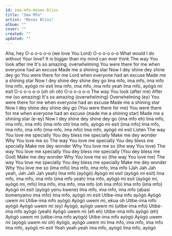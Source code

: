 ```yaml
---
id: ima-mfo-moses-bliss
title: "Ima Mfo"
artist: "Moses Bliss"
album: ""
cover: ""
created: ""
updated: ""
---
```


Aha, hey
O-o o-o o-o (we love You Lord)
O-o o-o o-o
What would I do without Your love?
It is bigger than my mind can ever think
The way You look after me
It's so amazing, overwhelming
You were there for me when everyone had an excuse
Made me a shining star
Now I dey shine dey shine dey go
You were there for me Lord when everyone had an excuse
Made mе a shining star
Now I dey shine dey shinе dey go
Ima mfo, ima mfo, ima mfo
Ima mfo, ayògò mi esit
Ima mfo, ima mfo, ima mfo yeah
Ima mfo, ayògò mi esit
O-o o-o o-o (oh oh oh)
O-o o-o o-o
The way You look (after me)
After me (so amazing)
It's so amazing (overwhelming)
Overwhelming (ey)
You were there for me when everyone had an excuse
Made me a shining star
Now I dey shine dey shine dey go (You were there for me)
You were there for me when everyone had an excuse (made me a shining star)
Made me a shining star (e-ey)
Now I dey shine dey shine dey go (ima mfo eh)
Ima mfo, ima mfo, ima mfo (ima mfo oh)
Ima mfo, ayògò mi esit (ima mfo)
Ima mfo, ima mfo, ima mfo (ima mfo, ima mfo)
Ima mfo, ayògò mi esit
Listen
The way You love me specially
You dey bless me specially
Make me dey wonder
Why You love me so
The way You love me specially
You dey bless me specially
Make me dey wonder
Why You love me so (the way You love)
The way You love me specially
You dey bless me specially (You dey bless me God)
Make me dey wonder
Why You love me so (the way You love me)
The way You love me specially
You dey bless me specially
Make me dey wonder
Why You love me so (ima mfo)
Ima mfo, ima mfo, ima mfo (Jah Jah Jah yeah, Jah Jah Jah yeah)
Ima mfo (ayògò)
Ayògò mi esit (ayògò mi esit)
Ima mfo, ima mfo, ima mfo (ima mfo yeah)
Ima mfo, ayògò mi esit (ayògò mi, ayògò mi, mfo)
Ima mfo, ima mfo, ima mfo (oh ima mfo)
Ima mfo (ima mfo)
Ayògò mi esit (ayògò yenu kwene)
Ima mfo, ima mfo, ima mfo (abasi bomenyamo ima mfo)
Ima mfo, ayògò mi esit
Utibe-ima mfo ayògò
Ayògò uwem mi
Utibe-ima mfo ayògò
Ayògò uwem mi, ekua oh
Utibe-ima mfo ayògò
Ayògò uwem mi (ey)
Ayògò, ayògò uwem mi (utibe-ima mfo)
Utibe-ima mfo ayògò (yeah)
Ayògò uwem mi (eh eh)
Utibe-ima mfo ayògò (eh)
Ayògò uwem mi (utibe-ima mfo ayògò)
Utibe-ima mfo ayògò
Ayògò uwem mi (ayògò uwem mi oh)
Ayògò, ayògò uwem mi
Ima mfo, ima mfo, ima mfo
Ima mfo, ayògò mi esit
Yeah yeah yeah ima mfo, ayògò
Ima mfo, ayògò